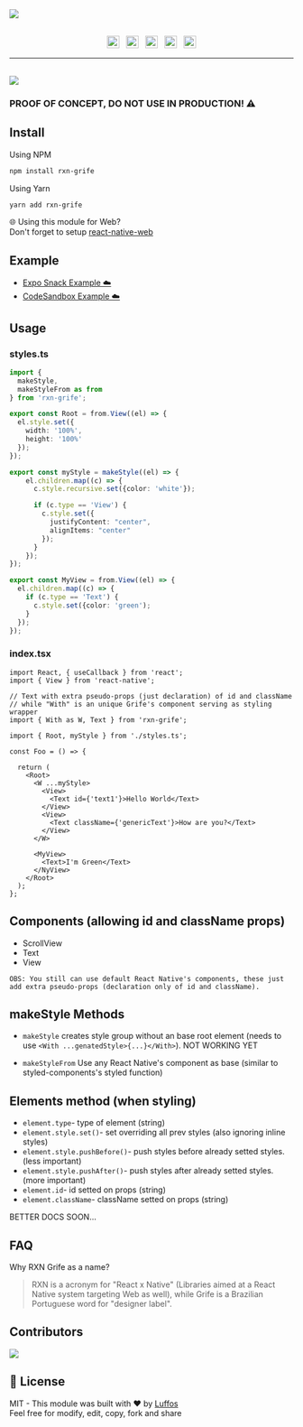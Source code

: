 <a href="#" align="center">
  <img src="https://user-images.githubusercontent.com/28831375/198378773-b7370806-0667-4c5d-870b-8762af87c62b.png">
</a>
</br></br>
<p align="center">
  <img height="22px" alt="GitHub" src="https://img.shields.io/github/license/Luffos/rxn-grife?style=for-the-badge"> ‎ ‎ <img height="22px" alt="GitHub issues" src="https://img.shields.io/github/issues-raw/luffos/rxn-grife?style=for-the-badge"> ‎ ‎ <img height="22px" alt="GitHub code size in bytes" src="https://img.shields.io/github/languages/code-size/luffos/rxn-grife?style=for-the-badge"> ‎ ‎ <img height="22px" alt="GitHub last commit (branch)" src="https://img.shields.io/github/last-commit/luffos/rxn-grife/main?style=for-the-badge"> ‎ ‎ <img height="22px" alt="GitHub package.json version" src="https://img.shields.io/github/package-json/v/luffos/rxn-grife?style=for-the-badge">
</p>

---------------------------------------------

</br>

<img src="https://camo.githubusercontent.com/8f5a77113f402feb14ff5ad400ecc54096e2a6dc8add6020373255152f3d0cba/687474703a2f2f7777772e616e696d617465646769662e6e65742f756e646572636f6e737472756374696f6e2f616e696d303230352d315f65302e676966"/>

### PROOF OF CONCEPT, DO NOT USE IN PRODUCTION! ⚠️ 

##  Install

Using NPM
```sh
npm install rxn-grife
```

Using Yarn
```sh
yarn add rxn-grife
```
🌐 Using this module for Web?<br/>Don't forget to setup [react-native-web](https://github.com/necolas/react-native-web)

## Example

- [Expo Snack Example ☁️](https://snack.expo.dev/@runtothedoor/rxn-grife-example)
- [CodeSandbox Example ☁️](https://codesandbox.io/s/rxn-grife-example-react-native-web-46pfld?file=/src/styles.ts)

## Usage 

### styles.ts
```typescript
import {
  makeStyle,
  makeStyleFrom as from
} from 'rxn-grife';

export const Root = from.View((el) => {
  el.style.set({
    width: '100%',
    height: '100%'
  });
});

export const myStyle = makeStyle((el) => {
    el.children.map((c) => {
      c.style.recursive.set({color: 'white'});

      if (c.type == 'View') {
        c.style.set({
          justifyContent: "center",
          alignItems: "center"
        });
      }
    });
});

export const MyView = from.View((el) => {
  el.children.map((c) => {
    if (c.type == 'Text') {
      c.style.set({color: 'green');
    }
  });
});
```

### index.tsx
```tsx
import React, { useCallback } from 'react';
import { View } from 'react-native';

// Text with extra pseudo-props (just declaration) of id and className
// while "With" is an unique Grife's component serving as styling wrapper
import { With as W, Text } from 'rxn-grife';

import { Root, myStyle } from './styles.ts';

const Foo = () => {

  return (
    <Root>
      <W ...myStyle>
        <View>
          <Text id={'text1'}>Hello World</Text>
        </View>
        <View>
          <Text className={'genericText'}>How are you?</Text>
        </View>
      </W>

      <MyView>
        <Text>I'm Green</Text>
      </NyView>
    </Root>
  );
};

```

## Components (allowing id and className props)
- ScrollView
- Text
- View

``OBS: You still can use default React Native's components, these just add extra pseudo-props (declaration only of id and className).``

## makeStyle Methods
  - ``makeStyle``
  creates style group without an base root element (needs to use ```<With ...genatedStyle>{...}</With>```). NOT WORKING YET

  - ``makeStyleFrom``
  Use any React Native's component as base (similar to styled-components's styled function)

## Elements method (when styling)
  - ```element.type```- type of element (string)
  - ```element.style.set()```- set overriding all prev styles (also ignoring inline styles)
  - ```element.style.pushBefore()```- push styles before already setted styles. (less important)
  - ```element.style.pushAfter()```- push styles after already setted styles. (more important)
  - ```element.id```- id setted on props (string)
  - ```element.className```- className setted on props (string)


BETTER DOCS SOON...

## FAQ

Why RXN Grife as a name?
> RXN is a acronym for "React x Native" (Libraries aimed at a React Native system targeting Web as well), while Grife is a Brazilian Portuguese word for "designer label".

## Contributors

<a href = "https://github.com/Luffos/rxn-grife/graphs/contributors">
  <img src = "https://contrib.rocks/image?repo=Luffos/rxn-grife"/>
</a>

##  📄 License
MIT - This module was built with ❤️ by [Luffos](https://github.com/Luffos)<br/>Feel free for modify, edit, copy, fork and share
